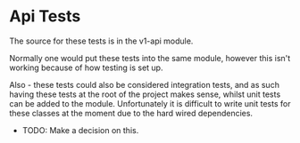 # Api Tests

The source for these tests is in the v1-api module.

Normally one would put these tests into the same module, however this isn't working because of how testing is set up.

Also - these tests could also be considered integration tests, and as such having these tests at the root of the project makes sense, whilst unit tests
can be added to the module. Unfortunately it is difficult to write unit tests for these classes at the moment due to the hard wired dependencies.

* TODO: Make a decision on this.
